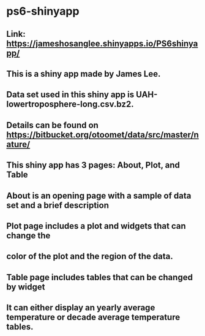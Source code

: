 # ps6-shinyapp

## Link: https://jameshosanglee.shinyapps.io/PS6shinyapp/

## This is a shiny app made by James Lee.
## Data set used in this shiny app is UAH-lowertroposphere-long.csv.bz2. 
## Details can be found on https://bitbucket.org/otoomet/data/src/master/nature/

## This shiny app has 3 pages: About, Plot, and Table

## About is an opening page with a sample of data set and a brief description

## Plot page includes a plot and widgets that can change the
## color of the plot and the region of the data.

## Table page includes tables that can be changed by widget
## It can either display an yearly average temperature or decade average temperature tables.

